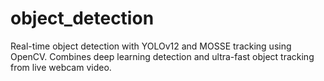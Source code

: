 # object_detection
Real-time object detection with YOLOv12 and MOSSE tracking using OpenCV. Combines deep learning detection and ultra-fast object tracking from live webcam video.
